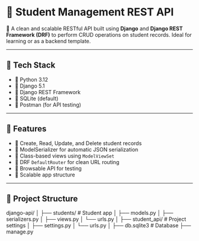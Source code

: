 # 🎯 Student Management REST API

🎯 A clean and scalable RESTful API built using **Django** and **Django REST Framework (DRF)** to perform CRUD operations on student records. Ideal for learning or as a backend template.

---

## 🎯 Tech Stack

- 🎯 Python 3.12
- 🎯 Django 5.1
- 🎯 Django REST Framework
- 🎯 SQLite (default)
- 🎯 Postman (for API testing)

---

## 🎯 Features

- 🎯 Create, Read, Update, and Delete student records
- 🎯 ModelSerializer for automatic JSON serialization
- 🎯 Class-based views using `ModelViewSet`
- 🎯 DRF `DefaultRouter` for clean URL routing
- 🎯 Browsable API for testing
- 🎯 Scalable app structure

---

## 🎯 Project Structure
django-api/
│
├── students/ # Student app
│ ├── models.py
│ ├── serializers.py
│ ├── views.py
│ └── urls.py
│
├── student_api/ # Project settings
│ ├── settings.py
│ └── urls.py
│
├── db.sqlite3 # Database
├── manage.py
